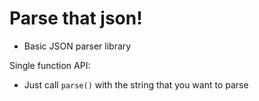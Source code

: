 # Parse that json!

- Basic JSON parser library

Single function API:
 - Just call `parse()` with the string that you want to parse
